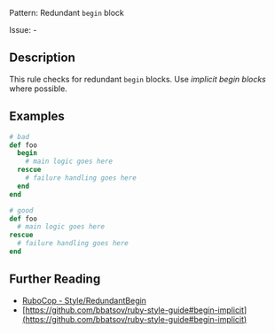 Pattern: Redundant `begin` block

Issue: -

## Description

This rule checks for redundant `begin` blocks. Use _implicit begin blocks_ where possible.

## Examples

```ruby
# bad
def foo
  begin
    # main logic goes here
  rescue
    # failure handling goes here
  end
end

# good
def foo
  # main logic goes here
rescue
  # failure handling goes here
end
```

## Further Reading

* [RuboCop - Style/RedundantBegin](https://rubocop.readthedocs.io/en/latest/cops_style/#styleredundantbegin)
* [https://github.com/bbatsov/ruby-style-guide#begin-implicit](https://github.com/bbatsov/ruby-style-guide#begin-implicit)
